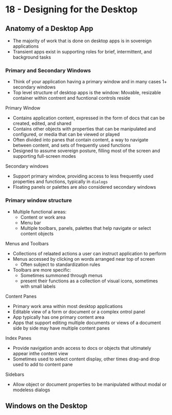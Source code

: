# 18 - Designing for the Desktop

## Anatomy of a Desktop App

- The majority of work that is done on desktop apps is in sovereign applications
- Transient apps exist in supporting roles for brief, intermittent, and background tasks

### Primary and Secondary Windows

- Think of your application having a primary window and in many cases 1+ secondary windows
- Top level structure of desktop apps is the window: Movable, resizable container within contrent and fucntional controls reside

Primary Window

- Contains application content, expressed in the form of docs that can be created, edited, and shared
- Contains other objects with properties that can be manipulated and configured, or media that can be viewed or played
- Often divided into panes that contain content, a way to navigate between content, and sets of frequently used functions
- Designed to assume sovereign posture, filling most of the screen and supporting full-screen modes

Secondary windows

- Support primary window, providing access to less frequently used properties and functions, typically in `dialogs`
- Floating panels or palettes are also considered secondary windows

### Primary window structure

- Multiple functional areas:
  - Content or work area
  - Menu bar
  - Multiple toolbars, panels, palettes that help navigate or select content objects

Menus and Toolbars

- Collections of relaated actions a user can instruct application to perform
- Menus accessed by clicking on words arranged near top of screen
  - Often subject to standardization rules
- Toolbars are more specific:
  - Sometimes summoned through menus
  - present their functions as a collection of visual icons, sometimes with small labels

Content Panes

- Primary work area within most desktop applications
- Editable view of a form or document or a complex ontrol panel
- App typically has one primary content area
- Apps that support editing multiple documents or views of a document side by side may have multiple content panes

Index Panes

- Provide navigation andn access to docs or objects that ultimately appear inthe content view
- Sometimes used to select content display, other times drag-and drop used to add to content pane

Sidebars

- Allow object or document properties to be manipulated without modal or modeless dialogs

## Windows on the Desktop
